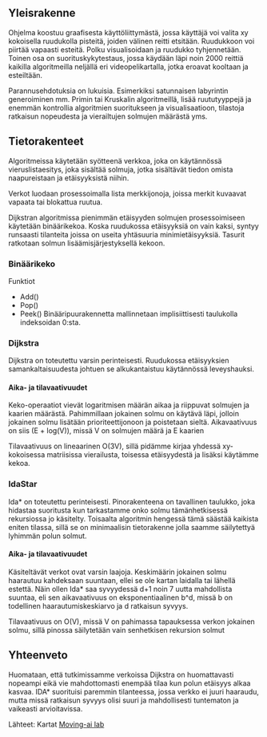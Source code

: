 ## Yleisrakenne

Ohjelma koostuu graafisesta käyttöliittymästä, jossa käyttäjä voi valita xy kokoisella ruudukolla pisteitä, joiden välinen reitti etsitään. Ruudukkoon voi piirtää vapaasti esteitä. Polku visualisoidaan ja ruudukko tyhjennetään. Toinen osa on suorituskykytestaus, jossa käydään läpi noin 2000 reittiä kaikilla algoritmeilla neljällä eri videopelikartalla, jotka eroavat kooltaan ja esteiltään. 

Parannusehdotuksia on lukuisia. Esimerkiksi satunnaisen labyrintin generoiminen mm. Primin tai Kruskalin algoritmeillä, lisää ruututyyppejä ja enemmän kontrollia algoritmien suoritukseen ja visualisaatioon, tilastoja ratkaisun nopeudesta ja vierailtujen solmujen määrästä yms.

## Tietorakenteet

Algoritmeissa käytetään syötteenä verkkoa, joka on käytännössä vieruslistaesitys, joka
sisältää solmuja, jotka sisältävät tiedon omista naapureistaan ja etäisyyksistä niihin.

Verkot luodaan prosessoimalla lista merkkijonoja, joissa merkit kuvaavat vapaata tai blokattua ruutua.

Dijkstran algoritmissa pienimmän etäisyyden solmujen prosessoimiseen käytetään binäärikekoa. Koska 
ruudukossa etäisyyksiä on vain kaksi, syntyy runsaasti tilanteita joissa on useita yhtäsuuria minimietäisyyksiä.
Tasurit ratkotaan solmun lisäämisjärjestyksellä kekoon.

### Binäärikeko

Funktiot
- Add()
- Pop()
- Peek()
Binääripuurakennetta mallinnetaan implisiittisesti taulukolla indeksoidan 0:sta.

### Dijkstra

Dijkstra on toteutettu varsin perinteisesti. Ruudukossa etäisyyksien samankaltaisuudesta johtuen se alkukantaistuu
käytännössä leveyshauksi.

#### Aika- ja tilavaativuudet

Keko-operaatiot vievät logaritmisen määrän aikaa ja riippuvat solmujen ja kaarien määrästä. Pahimmillaan jokainen solmu on käytävä läpi,
jolloin jokainen solmu lisätään prioriteettijonoon ja poistetaan sieltä. Aikavaativuus on siis (E + log(V)), missä V on solmujen määrä ja E kaarien

Tilavaativuus on lineaarinen O(3V), sillä pidämme kirjaa yhdessä xy-kokoisessa matriisissa vierailusta, toisessa etäisyydestä ja lisäksi käytämme kekoa.

### IdaStar

Ida* on toteutettu perinteisesti. Pinorakenteena on tavallinen taulukko, joka hidastaa suoritusta kun tarkastamme onko solmu tämänhetkisessä rekursiossa
jo käsitelty. Toisaalta algoritmin hengessä tämä säästää kaikista eniten tilassa, sillä se on minimaalisin tietorakenne jolla saamme säilytettyä lyhimmän
polun solmut.

#### Aika- ja tilavaativuudet

Käsiteltävät verkot ovat varsin laajoja. Keskimäärin jokainen solmu haarautuu kahdeksaan suuntaan, ellei se ole kartan laidalla tai lähellä estettä.
Näin ollen Ida* saa syvyydessä d+1 noin 7 uutta mahdollista suuntaa, eli sen aikavaativuus on eksponentiaalinen b^d, missä b on todellinen haarautumiskeskiarvo
ja d ratkaisun syvyys.

Tilavaativuus on O(V), missä V on pahimassa tapauksessa verkon jokainen solmu, sillä pinossa säilytetään vain senhetkisen rekursion solmut

## Yhteenveto

Huomataan, että tutkimissamme verkoissa Dijkstra on huomattavasti nopeampi eikä vie mahdottomasti enempää tilaa kun polun etäisyys alkaa kasvaa. IDA* suorituisi paremmin tilanteessa, jossa verkko ei juuri haaraudu, mutta missä ratkaisun syvyys olisi suuri ja mahdollisesti tuntematon ja vaikeasti arvioitavissa.

Lähteet:
Kartat [Moving-ai lab](https://www.movingai.com/benchmarks/grids.html)
